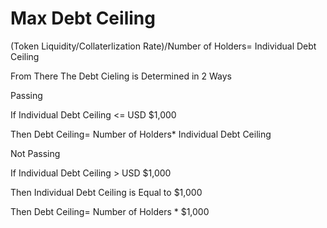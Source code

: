 # Max Debt Ceiling



(Token Liquidity/Collaterlization Rate)/Number of Holders= Individual Debt Ceiling

From There The Debt Cieling is Determined in 2 Ways

Passing

If Individual Debt Ceiling  <= USD $1,000&#x20;

Then Debt Ceiling= Number of Holders\* Individual Debt Ceiling&#x20;

Not Passing&#x20;

If Individual Debt Ceiling > USD $1,000

Then Individual Debt Ceiling is Equal to $1,000&#x20;

Then Debt Ceiling= Number of Holders \* $1,000
